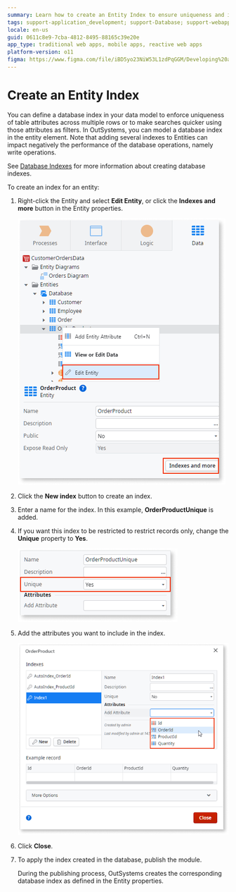 ```yaml
---
summary: Learn how to create an Entity Index to ensure uniqueness and improve findability.
tags: support-application_development; support-Database; support-webapps
locale: en-us
guid: 0611c8e9-7cba-4812-8495-88165c39e20e
app_type: traditional web apps, mobile apps, reactive web apps
platform-version: o11
figma: https://www.figma.com/file/iBD5yo23NiW53L1zdPqGGM/Developing%20an%20Application?node-id=159:21
---
```


# Create an Entity Index
  
You can define a database index in your data model to enforce uniqueness of table attributes across multiple rows or to make searches quicker using those attributes as filters. In OutSystems, you can model a database index in the entity element.
Note that adding several indexes to Entities can impact negatively the performance of the database operations, namely write operations.

<div class="info" markdown="1">

See [Database Indexes](<../../../ref/data/database/database-indexes.md>) for more information about creating database indexes.

</div>

To create an index for an entity:

1. Right-click the Entity and select **Edit Entity**, or click the **Indexes and more** button in the Entity properties.

    ![Edit Entity](images/create-database-index-edit-entity-ss.png)

1. Click the **New index** button to create an index.

1. Enter a name for the index.
    In this example, **OrderProductUnique** is added.

1. If you want this index to be restricted to restrict records only, change the **Unique** property to **Yes**.

    ![Unique property](images/change-unique-property-ss.png)

1. Add the attributes you want to include in the index.

    ![Add Index Attribute](images/add-index-attributes-ss.png)

1. Click **Close**.

1. To apply the index created in the database, publish the module.

    During the publishing process, OutSystems creates the corresponding database index as defined in the Entity properties.
